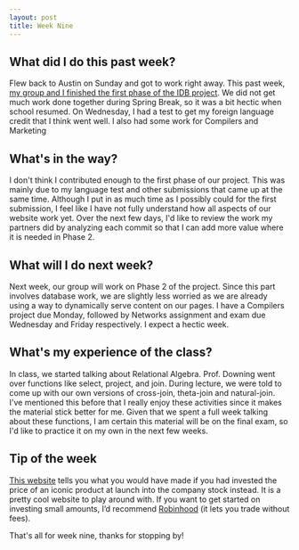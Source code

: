 ```yaml
---
layout: post
title: Week Nine
---
```


## What did I do this past week? ##

Flew back to Austin on Sunday and got to work right away. This past week, [my group and I finished the first phase of the IDB project](http://www.sweatshop.tech/). We did not get much work done together during Spring Break, so it was a bit hectic when school resumed. On Wednesday, I had a test to get my foreign language credit that I think went well. I also had some work for Compilers and Marketing

## What's in the way? ##

I don't think I contributed enough to the first phase of our project. This was mainly due to my language test and other submissions that came up at the same time. Although I put in as much time as I possibly could for the first submission, I feel like I have not fully understand how all aspects of our website work yet. Over the next few days, I'd like to review the work my partners did by analyzing each commit so that I can add more value where it is needed in Phase 2.

## What will I do next week? ##

Next week, our group will work on Phase 2 of the project. Since this part involves database work, we are slightly less worried as we are already using a way to dynamically serve content on our pages. I have a Compilers project due Monday, followed by Networks assignment and exam due Wednesday and Friday respectively. I expect a hectic week.

## What's my experience of the class? ##

In class, we started talking about Relational Algebra. Prof. Downing went over functions like select, project, and join. During lecture, we were told to come up with our own versions of cross-join, theta-join and natural-join. I've mentioned this before that I really enjoy these activities since it makes the material stick better for me. Given that we spent a full week talking about these functions, I am certain this material will be on the final exam, so I'd like to practice it on my own in the next few weeks.

## Tip of the week ##

[This website](http://investedinstead.com/) tells you what you would have made if you had invested the price of an iconic product at launch into the company stock instead. It is a pretty cool website to play around with. If you want to get started on investing small amounts, I’d recommend [Robinhood](https://robinhood.com/) (it lets you trade without fees).

That's all for week nine, thanks for stopping by!
